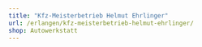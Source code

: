 ```yaml
---
title: "Kfz-Meisterbetrieb Helmut Ehrlinger"
url: /erlangen/kfz-meisterbetrieb-helmut-ehrlinger/
shop: Autowerkstatt
---
```

